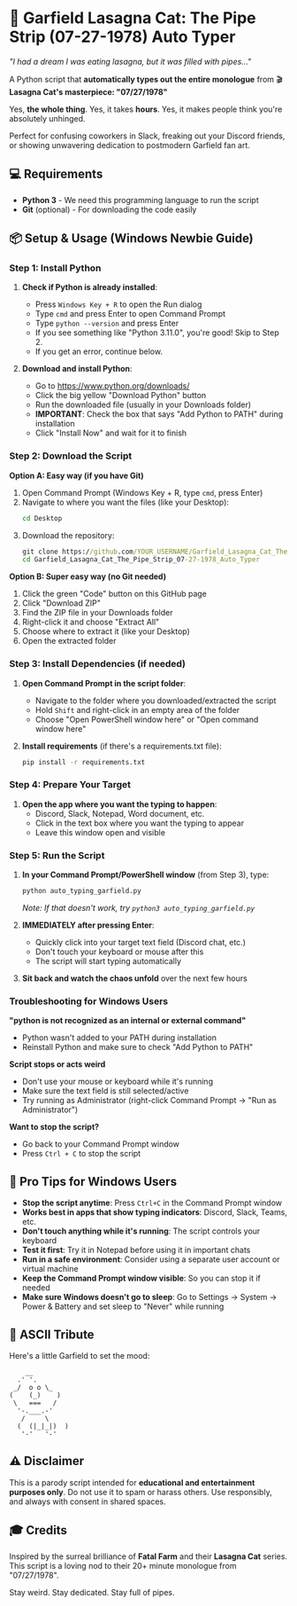 # 🧠 Garfield Lasagna Cat: The Pipe Strip (07-27-1978) Auto Typer

*"I had a dream I was eating lasagna, but it was filled with pipes..."*

A Python script that **automatically types out the entire monologue** from 🎬 **Lasagna Cat's masterpiece: "07/27/1978"**

Yes, **the whole thing**. Yes, it takes **hours**. Yes, it makes people think you're absolutely unhinged.

Perfect for confusing coworkers in Slack, freaking out your Discord friends, or showing unwavering dedication to postmodern Garfield fan art.

## 💻 Requirements

* **Python 3** - We need this programming language to run the script
* **Git** (optional) - For downloading the code easily

## 📦 Setup & Usage (Windows Newbie Guide)

### Step 1: Install Python

1. **Check if Python is already installed**:
   - Press `Windows Key + R` to open the Run dialog
   - Type `cmd` and press Enter to open Command Prompt
   - Type `python --version` and press Enter
   - If you see something like "Python 3.11.0", you're good! Skip to Step 2.
   - If you get an error, continue below.

2. **Download and install Python**:
   - Go to https://www.python.org/downloads/
   - Click the big yellow "Download Python" button
   - Run the downloaded file (usually in your Downloads folder)
   - **IMPORTANT**: Check the box that says "Add Python to PATH" during installation
   - Click "Install Now" and wait for it to finish

### Step 2: Download the Script

**Option A: Easy way (if you have Git)**
1. Open Command Prompt (Windows Key + R, type `cmd`, press Enter)
2. Navigate to where you want the files (like your Desktop):
   ```cmd
   cd Desktop
   ```
3. Download the repository:
   ```cmd
   git clone https://github.com/YOUR_USERNAME/Garfield_Lasagna_Cat_The_Pipe_Strip_07-27-1978_Auto_Typer.git
   cd Garfield_Lasagna_Cat_The_Pipe_Strip_07-27-1978_Auto_Typer
   ```

**Option B: Super easy way (no Git needed)**
1. Click the green "Code" button on this GitHub page
2. Click "Download ZIP"
3. Find the ZIP file in your Downloads folder
4. Right-click it and choose "Extract All"
5. Choose where to extract it (like your Desktop)
6. Open the extracted folder

### Step 3: Install Dependencies (if needed)

1. **Open Command Prompt in the script folder**:
   - Navigate to the folder where you downloaded/extracted the script
   - Hold `Shift` and right-click in an empty area of the folder
   - Choose "Open PowerShell window here" or "Open command window here"

2. **Install requirements** (if there's a requirements.txt file):
   ```cmd
   pip install -r requirements.txt
   ```

### Step 4: Prepare Your Target

1. **Open the app where you want the typing to happen**:
   - Discord, Slack, Notepad, Word document, etc.
   - Click in the text box where you want the typing to appear
   - Leave this window open and visible

### Step 5: Run the Script

1. **In your Command Prompt/PowerShell window** (from Step 3), type:
   ```cmd
   python auto_typing_garfield.py
   ```
   *Note: If that doesn't work, try `python3 auto_typing_garfield.py`*

2. **IMMEDIATELY after pressing Enter**:
   - Quickly click into your target text field (Discord chat, etc.)
   - Don't touch your keyboard or mouse after this
   - The script will start typing automatically

3. **Sit back and watch the chaos unfold** over the next few hours

### Troubleshooting for Windows Users

**"python is not recognized as an internal or external command"**
- Python wasn't added to your PATH during installation
- Reinstall Python and make sure to check "Add Python to PATH"

**Script stops or acts weird**
- Don't use your mouse or keyboard while it's running
- Make sure the text field is still selected/active
- Try running as Administrator (right-click Command Prompt → "Run as Administrator")

**Want to stop the script?**
- Go back to your Command Prompt window
- Press `Ctrl + C` to stop the script

## 🧠 Pro Tips for Windows Users

* **Stop the script anytime**: Press `Ctrl+C` in the Command Prompt window
* **Works best in apps that show typing indicators**: Discord, Slack, Teams, etc.
* **Don't touch anything while it's running**: The script controls your keyboard
* **Test it first**: Try it in Notepad before using it in important chats
* **Run in a safe environment**: Consider using a separate user account or virtual machine
* **Keep the Command Prompt window visible**: So you can stop it if needed
* **Make sure Windows doesn't go to sleep**: Go to Settings → System → Power & Battery and set sleep to "Never" while running

## 🐾 ASCII Tribute

Here's a little Garfield to set the mood:

```
    __
  .' '.
 _/  o o \_
(    (_)    )
 \   ===   /
  '-.___.-'
   /     \
  (  (|_|_|)  )
   '-'   '-'
```

## ⚠️ Disclaimer

This is a parody script intended for **educational and entertainment purposes only**. Do not use it to spam or harass others. Use responsibly, and always with consent in shared spaces.

## 🎓 Credits

Inspired by the surreal brilliance of **Fatal Farm** and their **Lasagna Cat** series. This script is a loving nod to their 20+ minute monologue from "07/27/1978".

Stay weird. Stay dedicated. Stay full of pipes.
